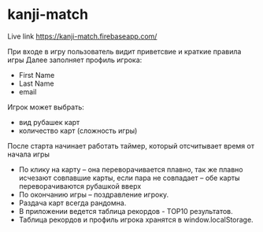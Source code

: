 # kanji-match

Live link https://kanji-match.firebaseapp.com/

При входе в игру пользователь видит приветсвие и краткие правила игры
Далее заполняет профиль игрока:

* First Name
* Last Name
* email
        
 Игрок может выбрать:
 
 * вид рубашек карт
 * количество карт (сложность игры)
 
 После старта начинает работать таймер, который отсчитывает время от начала игры
 * По клику на карту – она переворачивается плавно, так же плавно исчезают совпавшие карты, если пара не совпадает – обе карты переворачиваются рубашкой вверх
 * По окончанию игры – поздравление игроку.
 * Раздача карт всегда рандомна.
 * В приложении ведется таблица рекордов - ТОP10 результатов.
 * Таблица рекордов и профиль игрока хранятся в window.localStorage.
